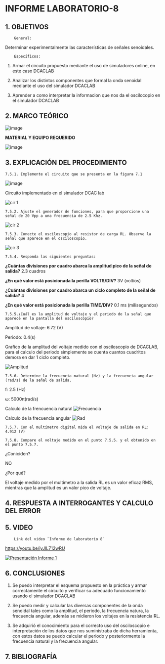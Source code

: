 # INFORME LABORATORIO-8

## 1. OBJETIVOS
 
        General: 

Determinar experimentalmente las características de señales senoidales.

        Específicos: 
        
   1. Armar el circuito propuesto mediante el uso de simuladores online, en este caso DCACLAB
       
   2. Analizar los distintos componentes que formal la onda senoidal mediante el uso del simulador DCACLAB
        
   3. Aprender a como interpretar la informacion que nos da el oscilocopio en el simulador DCACLAB
        

        

## 2. MARCO TEÓRICO

![image](https://user-images.githubusercontent.com/93826527/153984180-af52c02f-9259-4bf4-8fab-52ee3b99a86b.png)



**MATERIAL Y EQUIPO REQUERIDO**

![image](https://user-images.githubusercontent.com/93396250/153700729-6422ff39-608f-4848-b3fe-8d145e31c3e6.png)


## 3. EXPLICACIÓN DEL PROCEDIMIENTO

    7.5.1. Implemente el circuito que se presenta en la figura 7.1
    
![image](https://user-images.githubusercontent.com/93396250/153700710-8c093aec-fc50-4ad6-ad85-ae466c12c710.png)

Circuito implementado en el simulador DCAC lab

![cir 1](https://user-images.githubusercontent.com/93396250/153979580-2117e080-1188-4523-b12b-07d52cf1ca93.JPG)

    7.5.2. Ajuste el generador de funciones, para que proporcione una señal de 20 Vpp a una frecuencia de 2.5 Khz.

![cir 2](https://user-images.githubusercontent.com/93396250/153979544-728ef7cc-f54e-4a08-b9a4-8399c3b3cb07.JPG)

    
    7.5.3. Conecte el osciloscopio al resistor de carga RL. Observe la señal que aparece en el osciloscopio.

![cir 3](https://user-images.githubusercontent.com/93396250/153979554-fc21d0b1-54d4-461b-ad17-a7fd7cc6d808.JPG)

    
    7.5.4. Responda las siguientes preguntas:
    
  **¿Cuántas divisiones por cuadro abarca la amplitud pico de la señal de salida?** 2.3 cuadros

  **¿En qué valor está posicionada la perilla VOLTS/DIV?** 3V (voltios)

  **¿Cuántas divisiones por cuadro abarca un ciclo completo de la señal de salida?** 4
  
  **¿En qué valor está posicionada la perilla TIME/DIV?** 0.1 ms (milisegundos)

    7.5.5.¿Cuál es la amplitud de voltaje y el periodo de la señal que aparece en la pantalla del osciloscopio?

  Amplitud de voltaje: 6.72 (V)
  
  Periodo: 0.4(s)

  Grafico de la amplitud del voltaje medido con el osciloscopio de DCACLAB, para el calculo del periodo simplemente se cuenta cuantos cuadritos demora en dar 1 ciclo completo.

![Amplitud](https://user-images.githubusercontent.com/93834732/153979067-556269c3-5d0b-4dec-b849-ff074874edc5.png)

    7.5.6. Determine la frecuencia natural (Hz) y la frecuencia angular (rad/s) de la señal de salida.
     
  f: 2.5 (Hz)
  
  ω: 5000π(rad/s)
  
  Calculo de la frencuencia natural
![Frecuencia](https://user-images.githubusercontent.com/93834732/153974751-1e381344-c09c-428f-914c-96feb4d49caf.GIF)

  Calculo de la frecuencia angular
![Rad](https://user-images.githubusercontent.com/93834732/153975057-25418a3c-daf7-4bab-b639-23f3811eae17.GIF)
    
    7.5.7. Con el multímetro digital mida el voltaje de salida en RL: 4.912 (V)
    
    7.5.8. Compare el voltaje medido en el punto 7.5.5. y el obtenido en el punto 7.5.7. 
  
  ¿Coniciden?
  
  NO
  
  ¿Por qué? 
  
  El voltaje medido por el multimetro a la salida RL es un valor eficaz RMS, mientras que la amplitud es un valor pico de voltaje.
  

## 4. RESPUESTA A INTERROGANTES Y CALCULO DEL ERROR


## 5. VIDEO

        Link del video ¨Informe de laboratorio 8¨ 
 
 https://youtu.be/iyJIL712wRU
 
[![Presentación Informe 1](https://img.youtube.com/vi/iyJIL712wRU/0.jpg)](https://www.youtube.com/watch?v=iyJIL712wRU)

## 6. CONCLUSIONES

   1. Se puedo interpretar el esquema propuesto en la práctica y armar correctamente el circuito y verificar su adecuado funcionamiento usando el simulador DCACLAB
        
   2. Se puedo medir y calcular las diversas componentes de la onda senoidal tales como la amplitud, el periodo, la frecuencia natura, la frecuencia angular, además se midieron los voltajes en la resistencia RL.
        
   3. Se adquirió el conocimiento para el correcto uso del osciloscopio e interpretación de los datos que nos suministraba de dicha herramienta, con estos datos se puedo calcular el periodo y posteriormente la frecuencia natural y la frecuencia angular.   


## 7. BIBLIOGRAFÍA


